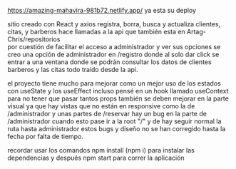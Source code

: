 https://amazing-mahavira-981b72.netlify.app/     ya esta su deploy 

sitio creado con React y axios registra, borra, busca y actualiza  clientes, citas, y barberos hace llamadas a la api que también esta en Artag-Chris/repositorios  
por cuestión de facilitar el acceso a administrador y ver sus opciones se creo una opción de administrador en /registro donde al solo dar click se entrar a una ventana donde se podrán consultar los datos 
de clientes barberos y las citas todo traído desde la api.

el proyecto tiene mucho para mejorar como un mejor uso de los estados con useState y los useEffect incluso pensé en un hook llamado useContext para no tener que pasar tantos props
también se deben mejorar en la parte visual ya que hay vistas que no están en responsive como la de /administrador y unas partes de /reservar 
hay un bug en la parte de /administrador cuando esto pase ir a la root "/" y de hay seguir normal la ruta hasta administrador 
estos bugs y diseño no se han corregido hasta la fecha por falta de tiempo.

recordar usar los comandos npm install (npm i) para instalar las dependencias y después npm start para correr la aplicación
